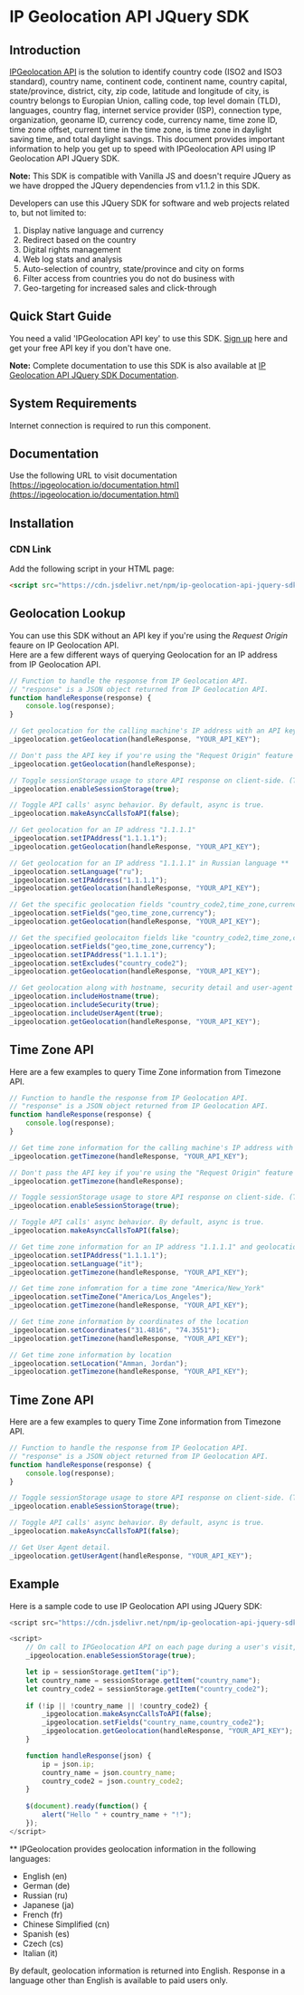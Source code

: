 # IP Geolocation API JQuery SDK

## Introduction

[IPGeolocation API](https://ipgeolocation.io) is the solution to identify country code (ISO2 and ISO3 standard), country name, continent code, continent name, country capital, state/province, district, city, zip code, latitude and longitude of city, is country belongs to Europian Union, calling code, top level domain (TLD), languages, country flag, internet service provider (ISP), connection type, organization, geoname ID, currency code, currency name, time zone ID, time zone offset, current time in the time zone, is time zone in daylight saving time, and total daylight savings. This document provides important information to help you get up to speed with IPGeolocation API using IP Geolocation API JQuery SDK.

**Note:** This SDK is compatible with Vanilla JS and doesn't require JQuery as we have dropped the JQuery dependencies from v1.1.2 in this SDK.

Developers can use this JQuery SDK for software and web projects related to, but not limited to:

1. Display native language and currency
2. Redirect based on the country
3. Digital rights management
4. Web log stats and analysis
5. Auto-selection of country, state/province and city on forms
6. Filter access from countries you do not do business with
7. Geo-targeting for increased sales and click-through

## Quick Start Guide

You need a valid 'IPGeolocation API key' to use this SDK. [Sign up](https://ipgeolocation.io/signup) here and get your free API key if you don't have one.

**Note:** Complete documentation to use this SDK is also available at [IP Geolocation API JQuery SDK Documentation](https://ipgeolocation.io/documentation/ip-geolocation-api-jquery-sdk.html).

## System Requirements  

Internet connection is required to run this component.

## Documentation
Use the following URL to visit documentation
[https://ipgeolocation.io/documentation.html](https://ipgeolocation.io/documentation.html)

## Installation
### CDN Link

Add the following script in your HTML page:

```html
<script src="https://cdn.jsdelivr.net/npm/ip-geolocation-api-jquery-sdk@1.1.4/ipgeolocation.min.js"></script>
```

## Geolocation Lookup

You can use this SDK without an API key if you're using the _Request Origin_ feaure on IP Geolocation API.  
Here are a few different ways of querying Geolocation for an IP address from IP Geolocation API.

```javascript
// Function to handle the response from IP Geolocation API.
// "response" is a JSON object returned from IP Geolocation API.
function handleResponse(response) {
    console.log(response);
}

// Get geolocation for the calling machine's IP address with an API key (optional, if you're using "Request Origin" feature at IP Geolocation API)
_ipgeolocation.getGeolocation(handleResponse, "YOUR_API_KEY");

// Don't pass the API key if you're using the "Request Origin" feature at IP Geolocation API
_ipgeolocation.getGeolocation(handleResponse);

// Toggle sessionStorage usage to store API response on client-side. (This is very handy as it will help users to avoid making duplicate API calls for a single visitor.)
_ipgeolocation.enableSessionStorage(true);

// Toggle API calls' async behavior. By default, async is true.
_ipgeolocation.makeAsyncCallsToAPI(false);

// Get geolocation for an IP address "1.1.1.1"
_ipgeolocation.setIPAddress("1.1.1.1");
_ipgeolocation.getGeolocation(handleResponse, "YOUR_API_KEY");

// Get geolocation for an IP address "1.1.1.1" in Russian language **
_ipgeolocation.setLanguage("ru");
_ipgeolocation.setIPAddress("1.1.1.1");
_ipgeolocation.getGeolocation(handleResponse, "YOUR_API_KEY");

// Get the specific geolocation fields "country_code2,time_zone,currency" for the calling machine's IP address
_ipgeolocation.setFields("geo,time_zone,currency");
_ipgeolocation.getGeolocation(handleResponse, "YOUR_API_KEY");

// Get the specified geolocaiton fields like "country_code2,time_zone,currency" for an IP address "1.1.1.1" and skip the "ip" field in the response
_ipgeolocation.setFields("geo,time_zone,currency");
_ipgeolocation.setIPAddress("1.1.1.1");
_ipgeolocation.setExcludes("country_code2");
_ipgeolocation.getGeolocation(handleResponse, "YOUR_API_KEY");

// Get geolocation along with hostname, security detail and user-agent detail.
_ipgeolocation.includeHostname(true);
_ipgeolocation.includeSecurity(true);
_ipgeolocation.includeUserAgent(true);
_ipgeolocation.getGeolocation(handleResponse, "YOUR_API_KEY");
```
## Time Zone API

Here are a few examples to query Time Zone information from Timezone API.

```javascript
// Function to handle the response from IP Geolocation API.
// "response" is a JSON object returned from IP Geolocation API.
function handleResponse(response) {
    console.log(response);
}

// Get time zone information for the calling machine's IP address with an API key (optional, if you're using "Request Origin" feature at IP Geolocation API)
_ipgeolocation.getTimezone(handleResponse, "YOUR_API_KEY");

// Don't pass the API key if you're using the "Request Origin" feature at IP Geolocation API
_ipgeolocation.getTimezone(handleResponse);

// Toggle sessionStorage usage to store API response on client-side. (This is very handy as it will help users to avoid making duplicate API calls for a single visitor.)
_ipgeolocation.enableSessionStorage(true);

// Toggle API calls' async behavior. By default, async is true.
_ipgeolocation.makeAsyncCallsToAPI(false);

// Get time zone information for an IP address "1.1.1.1" and geolocation information in Italian language **
_ipgeolocation.setIPAddress("1.1.1.1");
_ipgeolocation.setLanguage("it");
_ipgeolocation.getTimezone(handleResponse, "YOUR_API_KEY");

// Get time zone infomration for a time zone "America/New_York"
_ipgeolocation.setTimeZone("America/Los_Angeles");
_ipgeolocation.getTimezone(handleResponse, "YOUR_API_KEY");

// Get time zone information by coordinates of the location
_ipgeolocation.setCoordinates("31.4816", "74.3551");
_ipgeolocation.getTimezone(handleResponse, "YOUR_API_KEY");

// Get time zone information by location
_ipgeolocation.setLocation("Amman, Jordan");
_ipgeolocation.getTimezone(handleResponse, "YOUR_API_KEY");
```

## Time Zone API

Here are a few examples to query Time Zone information from Timezone API.

```javascript
// Function to handle the response from IP Geolocation API.
// "response" is a JSON object returned from IP Geolocation API.
function handleResponse(response) {
    console.log(response);
}

// Toggle sessionStorage usage to store API response on client-side. (This is very handy as it will help users to avoid making duplicate API calls for a single visitor.)
_ipgeolocation.enableSessionStorage(true);

// Toggle API calls' async behavior. By default, async is true.
_ipgeolocation.makeAsyncCallsToAPI(false);

// Get User Agent detail.
_ipgeolocation.getUserAgent(handleResponse, "YOUR_API_KEY");
```

## Example

Here is a sample code to use IP Geolocation API using JQuery SDK:

```javascript
<script src="https://cdn.jsdelivr.net/npm/ip-geolocation-api-jquery-sdk@1.1.4/ipgeolocation.min.js"></script>

<script>
    // On call to IPGeolocation API on each page during a user's visit, API response will be served from sessionStorage after the first page.
    _ipgeolocation.enableSessionStorage(true);

    let ip = sessionStorage.getItem("ip");
    let country_name = sessionStorage.getItem("country_name");
    let country_code2 = sessionStorage.getItem("country_code2");
            
    if (!ip || !country_name || !country_code2) {
        _ipgeolocation.makeAsyncCallsToAPI(false);
        _ipgeolocation.setFields("country_name,country_code2");
        _ipgeolocation.getGeolocation(handleResponse, "YOUR_API_KEY");
    }

    function handleResponse(json) {
        ip = json.ip;
        country_name = json.country_name;
        country_code2 = json.country_code2;
    }
                
    $(document).ready(function() {
        alert("Hello " + country_name + "!");
    });
</script>
```

** IPGeolocation provides geolocation information in the following languages:
* English (en)
* German (de)
* Russian (ru)
* Japanese (ja)
* French (fr)
* Chinese Simplified (cn)
* Spanish (es)
* Czech (cs)
* Italian (it)

By default, geolocation information is returned into English. Response in a language other than English is available to paid users only.